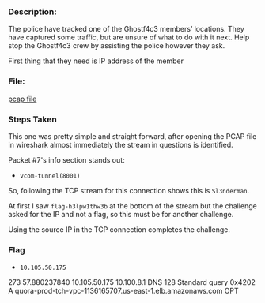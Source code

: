 ### Description:

The police have tracked one of the Ghostf4c3 members’ locations. They have captured some traffic, but are unsure of what to do with it next. Help stop the Ghostf4c3 crew by assisting the police however they ask.

First thing that they need is IP address of the member

### File:

[pcap file](https://github.com/r4g1n-cajun/CTF-Writeups/raw/master/NCSAM%20Hacktober%20CTF%202018/Forensics/Files/3N3pnespviuVCNqXWiLAY44Ct2Ph1xNd.zip)

### Steps Taken

This one was pretty simple and straight forward, after opening the PCAP file in wireshark almost immediately the stream in questions is identified.

Packet #7's info section stands out:
  - ```vcom-tunnel(8001)```



So, following the TCP stream for this connection shows this is ```Sl3nderman```.


At first I saw ```flag-h3lpw1thw3b``` at the bottom of the stream but the challenge asked for the IP and not a flag, so this must be for another challenge.

Using the source IP in the TCP connection completes the challenge.

### Flag
  - ```10.105.50.175```

273	57.880237840	10.105.50.175	10.100.8.1	DNS	128	Standard query 0x4202 A quora-prod-tch-vpc-1136165707.us-east-1.elb.amazonaws.com OPT
